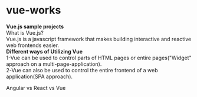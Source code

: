 # vue-works
<strong>Vue.js sample projects</strong><br>
What is Vue.js?<br>
Vue.js is a javascript framework that makes building interactive and reactive web frontends easier.<br>
<strong>Different ways of Utilizing Vue</strong><br>
1-Vue can be used to control parts of HTML pages or entire pages("Widget" approach on a multi-page-application).<br>
2-Vue can also be used to control the entire frontend of a web application(SPA approach).<br> 
<link ref="https://academind.com/tutorials/angular-vs-react-vs-vue-my-thoughts">Angular vs React vs Vue</link>
